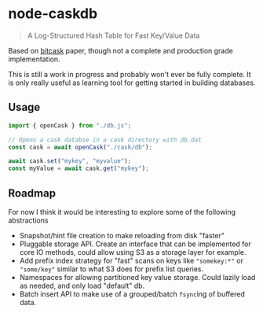 # node-caskdb

> A Log-Structured Hash Table for Fast Key/Value Data

Based on [bitcask](https://riak.com/assets/bitcask-intro.pdf) paper, though not a complete and production grade implementation.

This is still a work in progress and probably won't ever be fully complete. It is only really useful as learning tool for getting started in building databases.

## Usage

```ts
import { openCask } from "./db.js";

// Opens a cask databse in a cask directory with db.dat
const cask = await openCask("./cask/db");

await cask.set("mykey", "myvalue");
const myValue = await cask.get("mykey");
```

## Roadmap

For now I think it would be interesting to explore some of the following abstractions

- Snapshot/hint file creation to make reloading from disk "faster"
- Pluggable storage API. Create an interface that can be implemented for core IO methods, could allow using S3 as a storage layer for example.
- Add prefix index strategy for "fast" scans on keys like `"somekey:*"` or `"some/key"` similar to what S3 does for prefix list queries.
- Namespaces for allowing partitioned key value storage. Could lazily load as needed, and only load "default" db.
- Batch insert API to make use of a grouped/batch `fsync`ing of buffered data.
